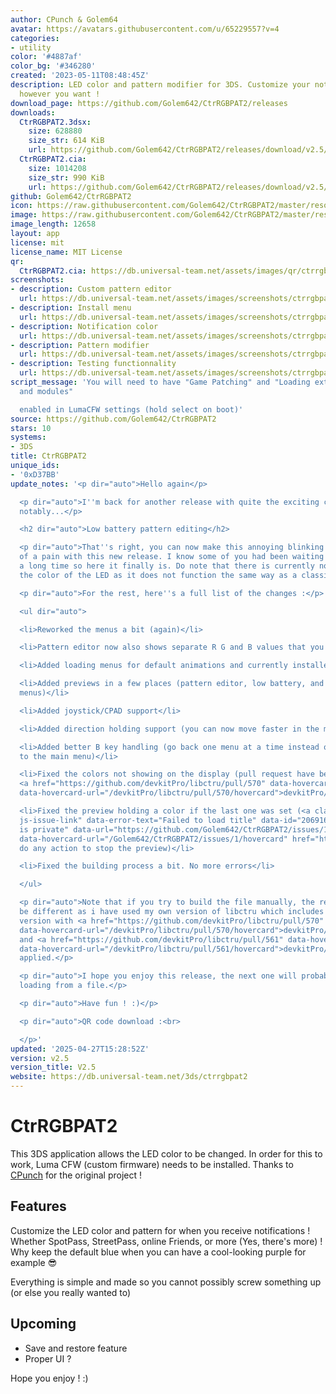 ```yaml
---
author: CPunch & Golem64
avatar: https://avatars.githubusercontent.com/u/65229557?v=4
categories:
- utility
color: '#4887af'
color_bg: '#346280'
created: '2023-05-11T08:48:45Z'
description: LED color and pattern modifier for 3DS. Customize your notifications
  however you want !
download_page: https://github.com/Golem642/CtrRGBPAT2/releases
downloads:
  CtrRGBPAT2.3dsx:
    size: 628880
    size_str: 614 KiB
    url: https://github.com/Golem642/CtrRGBPAT2/releases/download/v2.5/CtrRGBPAT2.3dsx
  CtrRGBPAT2.cia:
    size: 1014208
    size_str: 990 KiB
    url: https://github.com/Golem642/CtrRGBPAT2/releases/download/v2.5/CtrRGBPAT2.cia
github: Golem642/CtrRGBPAT2
icon: https://raw.githubusercontent.com/Golem642/CtrRGBPAT2/master/resources/icon.png
image: https://raw.githubusercontent.com/Golem642/CtrRGBPAT2/master/resources/banner.png
image_length: 12658
layout: app
license: mit
license_name: MIT License
qr:
  CtrRGBPAT2.cia: https://db.universal-team.net/assets/images/qr/ctrrgbpat2-cia.png
screenshots:
- description: Custom pattern editor
  url: https://db.universal-team.net/assets/images/screenshots/ctrrgbpat2/custom-pattern-editor.png
- description: Install menu
  url: https://db.universal-team.net/assets/images/screenshots/ctrrgbpat2/install-menu.png
- description: Notification color
  url: https://db.universal-team.net/assets/images/screenshots/ctrrgbpat2/notification-color.png
- description: Pattern modifier
  url: https://db.universal-team.net/assets/images/screenshots/ctrrgbpat2/pattern-modifier.png
- description: Testing functionnality
  url: https://db.universal-team.net/assets/images/screenshots/ctrrgbpat2/testing-functionnality.png
script_message: 'You will need to have "Game Patching" and "Loading external FIRMs
  and modules"

  enabled in LumaCFW settings (hold select on boot)'
source: https://github.com/Golem642/CtrRGBPAT2
stars: 10
systems:
- 3DS
title: CtrRGBPAT2
unique_ids:
- '0xD37BB'
update_notes: '<p dir="auto">Hello again</p>

  <p dir="auto">I''m back for another release with quite the exciting changes. Most
  notably...</p>

  <h2 dir="auto">Low battery pattern editing</h2>

  <p dir="auto">That''s right, you can now make this annoying blinking light less
  of a pain with this new release. I know some of you had been waiting for it for
  a long time so here it finally is. Do note that there is currently no way to change
  the color of the LED as it does not function the same way as a classic animation.</p>

  <p dir="auto">For the rest, here''s a full list of the changes :</p>

  <ul dir="auto">

  <li>Reworked the menus a bit (again)</li>

  <li>Pattern editor now also shows separate R G and B values that you can edit</li>

  <li>Added loading menus for default animations and currently installed animations</li>

  <li>Added previews in a few places (pattern editor, low battery, and some loading
  menus)</li>

  <li>Added joystick/CPAD support</li>

  <li>Added direction holding support (you can now move faster in the menus)</li>

  <li>Added better B key handling (go back one menu at a time instead of directly
  to the main menu)</li>

  <li>Fixed the colors not showing on the display (pull request have been sent to
  <a href="https://github.com/devkitPro/libctru/pull/570" data-hovercard-type="pull_request"
  data-hovercard-url="/devkitPro/libctru/pull/570/hovercard">devkitPro/libctru</a>)</li>

  <li>Fixed the preview holding a color if the last one was set (<a class="issue-link
  js-issue-link" data-error-text="Failed to load title" data-id="2069165368" data-permission-text="Title
  is private" data-url="https://github.com/Golem642/CtrRGBPAT2/issues/1" data-hovercard-type="issue"
  data-hovercard-url="/Golem642/CtrRGBPAT2/issues/1/hovercard" href="https://github.com/Golem642/CtrRGBPAT2/issues/1">#1</a>,
  do any action to stop the preview)</li>

  <li>Fixed the building process a bit. No more errors</li>

  </ul>

  <p dir="auto">Note that if you try to build the file manually, the result might
  be different as i have used my own version of libctru which includes the lastest
  version with <a href="https://github.com/devkitPro/libctru/pull/570" data-hovercard-type="pull_request"
  data-hovercard-url="/devkitPro/libctru/pull/570/hovercard">devkitPro/libctru#570</a>
  and <a href="https://github.com/devkitPro/libctru/pull/561" data-hovercard-type="pull_request"
  data-hovercard-url="/devkitPro/libctru/pull/561/hovercard">devkitPro/libctru#561</a>
  applied.</p>

  <p dir="auto">I hope you enjoy this release, the next one will probably add pattern
  loading from a file.</p>

  <p dir="auto">Have fun ! :)</p>

  <p dir="auto">QR code download :<br>

  </p>'
updated: '2025-04-27T15:28:52Z'
version: v2.5
version_title: V2.5
website: https://db.universal-team.net/3ds/ctrrgbpat2
---
```

# CtrRGBPAT2
This 3DS application allows the LED color to be changed. In order for this to work, Luma CFW (custom firmware) needs to be installed.
Thanks to [CPunch](https://github.com/CPunch/CtrRGBPATTY/) for the original project !

## Features
Customize the LED color and pattern for when you receive notifications ! Whether SpotPass, StreetPass, online Friends, or more (Yes, there's more) ! Why keep the default blue when you can have a cool-looking purple for example 😎

Everything is simple and made so you cannot possibly screw something up (or else you really wanted to)

## Upcoming
- Save and restore feature
- Proper UI ?

Hope you enjoy ! :)